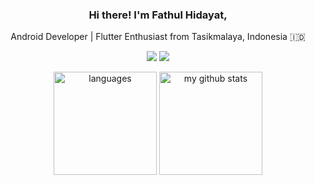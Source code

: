 <div align="center">
<h3>Hi there! I'm Fathul Hidayat,</h3>
<!-- <h3>Hi there <img src="https://media.giphy.com/media/hvRJCLFzcasrR4ia7z/giphy.gif" width="30px"> I'm Val,</h3> -->
<p>Android Developer | Flutter Enthusiast from Tasikmalaya, Indonesia 🇮🇩</p>
  
[![](https://img.shields.io/badge/-Linkedin-blue?logo=linkedin)](https://www.linkedin.com/in/fathul-hidayat-dev/)
[![](https://komarev.com/ghpvc/?username=Kirara02&color=blue)](https://github.com/Kirara02)
<!-- [![](https://img.shields.io/github/stars/im-o?style=social)](https://github.com/im-o) -->
</div>

<a align="center">
  <p align="center">
    <img src="https://github-readme-stats.vercel.app/api/top-langs/?username=Kirara02&hide=scss,css,tsql,blade,%20jupyter+notebook,cmake,html&langs_count=6&theme=radical&layout=compact" alt="languages" height="165" > 
    <img src="https://github-readme-stats.vercel.app/api?username=Kirara02&show_icons=true&theme=radical" alt="my github stats" height="165"/>
  </p>
</a>
